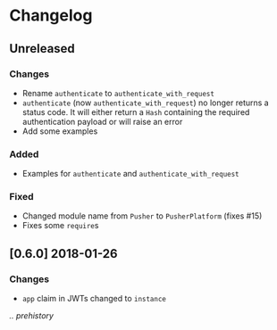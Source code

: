 # Changelog

## Unreleased

### Changes

- Rename `authenticate` to `authenticate_with_request`
- `authenticate` (now `authenticate_with_request`) no longer returns a status code. It will either return a `Hash` containing the required authentication payload or will raise an error
- Add some examples

### Added

- Examples for `authenticate` and `authenticate_with_request`

### Fixed

- Changed module name from `Pusher` to `PusherPlatform` (fixes #15)
- Fixes some `require`s

## [0.6.0] 2018-01-26

### Changes

- `app` claim in JWTs changed to `instance`

_.. prehistory_
